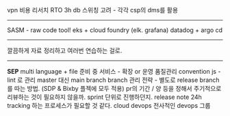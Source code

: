 vpn 비용 리서치
RTO 3h
db 스위칭 고려 - 각각 csp의 dms를 활용

---
SASM - raw code tool!
eks + cloud foundry (elk. grafana)
datadog + argo cd 

----
깔끔하게 자료 정리하고 여러번 연습하는 걸로.

---
**SEP**
multi language + file 준비 중
서비스 - 확장 or 운영
품질관리 convention
js - lint 로 관리
master 대신 main branch 
branch 관리 전략 - 별도로 release branch를 따는 방법. (SDP & Bixby 플젝에 모두 적용)
pr의 기간 / 양 등을 정해서 주기적으로 리뷰하는 것이 필요하지 않을까. sprint 단위로 진행하던지.
release note
24h tracking 하는 프로세스가 필요할 것 같다. cloud devops
전사적인 devops 그룹